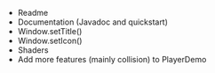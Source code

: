 - Readme
- Documentation (Javadoc and quickstart)
- Window.setTitle()
- Window.setIcon()
- Shaders
- Add more features (mainly collision) to PlayerDemo